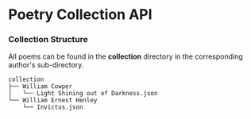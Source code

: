 # Poetry Collection API

### Collection Structure

All poems can be found in the **collection** directory in the corresponding author's sub-directory.

```
collection
├── William Cowper
│   └── Light Shining out of Darkness.json
└── William Ernest Henley
    └── Invictus.json
```

